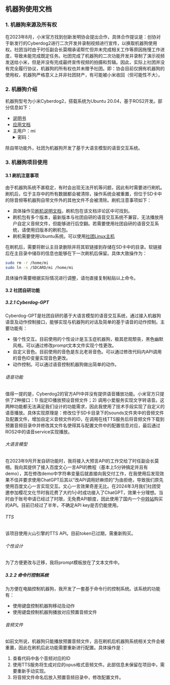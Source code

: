 ## 机器狗使用文档


### 1. 机器狗来源及所有权

在2023年8月，小米官方找到创新发明协会提出合作，具体合作提议是：创协对于新发行的Cyberdog2进行二次开发并录制视频进行宣传，以换取机器狗使用权。社团当时由于时任副会长莫栩承诺帮忙但并未完成相关工作等原因拖慢工作进度，导致未能完成既定任务。社团完成了机器狗的二次功能开发并录制了演示视频发送给小米，但是并没有完成最终宣传视频的拍摄和剪辑。因此，实际上社团并没有完全履行协议，机器狗的所有权也并未赠予社团。即：协会目前仅拥有机器狗的使用权，机器狗严格意义上并非社团财产，有可能被小米收回（但可能性不大）。


### 2. 机器狗介绍
机器狗型号为小米Cyberdog2，搭载系统为Ubuntu 20.04，基于ROS2开发。部分信息如下：

- [说明书](https://agreement.cyberdog.xiaomi.com/guide.html)
- [应用文档](https://miroboticslab.github.io/blogs/#/) 
- 主用户：mi <details><summary>密码：</summary>123</details>

除自带功能外，社团为机器狗开发了基于大语言模型的语音交互系统。

### 3. 机器狗项目使用
#### 3.1 刷机注意事项
由于机器狗系统不甚稳定，有时会出现无法开机等问题，因此有时需要进行刷机。刷机后，位于主存中的所有数据都会被清除，操作系统会被重置，但位于SD卡中的除音频等机器狗自带文件外的其他文件不会被清除。刷机注意事项如下：
- 具体操作见[刷机说明文档](https://miroboticslab.github.io/blogs/#/cn/cyberdog_flash)，刷机包在该文档评论区中可找到。
- 刷机包有多个版本，最新版本与社团自研的语音交互系统不兼容，无法播放用户自定义音频文件，但能够进行后空翻。若需要使用社团自研的语音交互系统，请使用旧版本的刷机包。
- 刷机需要使用Ubuntu系统。可以使用[社团Linux主机](../活动室/用电与网络.md#linux主机)

在刷机后，需要将默认主目录删除并将其软链接到存储在SD卡中的目录。软链接后在主目录中储存的信息也能够在下一次刷机后保留。具体大致操作为：
```bash
sudo rm -r /home/mi
sudo ln -s /SDCARD/mi /home/mi
```
具体操作需要根据实际情况进行调整，请勿直接复制粘贴以上命令。

#### 3.2 社团自研功能
##### 3.2.1 Cyberdog-GPT
Cyberdog-GPT是社团自研的基于大语言模型的语音交互系统，通过接入机器狗语音及动作控制接口，能够实现与机器狗的对话及简单的基于语音的动作控制。主要功能有：
- 强个性交互。目前使用的个性设计是玉玉症机器狗，极其悲观颓丧，黑色幽默风格。可以通过修改prompt文本文件实现个性更改。
- 自定义音色。目前使用的音色是东北老哥音色。可以通过修改代码内API调用的音色ID变量实现音色更改。
- 动作控制。可以通过语音控制机器狗做出简单的动作。

###### 语音功能
值得一提的是，Cyberdog2的官方API中并没有提供语音播放功能。小米官方只提供了2种接口：1) 指定ID播放预设音频文件；2) 调用小爱服务实现文字转语音。这两种功能都无法满足我们设计的功能需求，因此我使用了技术手段实现了自定义的语音播放。具体实现原理是：修改位于SD卡目录下的sounds文件夹中的音频文件及配置文件，增加自定义音频文件的ID，在调用在线TTS服务后将音频文件下载到预置音频目录中并修改其文件名使得其与配置文件中的配置信息对应，最后通过ROS2中的语音service实现播放。

###### 大语言模型
在2023年9月开发自研功能时，我将接入大预言API的工作交给了时任副会长莫栩。我向其提供了接入百度文心一言API的教程（基本上5分钟搞定并且有demo），其在修改demo中字符串变量后就直接向我交付工作，在我使用后发现效果不佳并要求使用ChatGPT后其以“改API调用好麻烦的”为由拒绝，导致我们原先使用百度文心一言实现交互。文心一言效果奇差无比。在2024年3月我们社团受邀参加樱花文化节时我花费了大约1小时成功接入了ChatGPT，效果十分理想。当时由于账号申请已经过了时限，无免费API额度，因此使用了国内一个[中转站](https://one.aiskt.com/)购买的API。目前已经过了半年，不确定API key是否仍能使用。

###### TTS
该项目使用火山引擎的TTS API。目前token已过期，需重新购买。

###### 个性设计
为了方便更改与迁移，我将prompt模板放在了文本文件中。


##### 3.2.2 命令行控制系统
为方便在电脑控制机器狗，我开发了一套基于命令行的控制系统。该系统的功能有：
- 使用键盘控制机器狗移动及动作
- 使用键盘控制机器狗播放对应预置音频文件

###### 音频文件
如前文所说，机器狗只能播放预置音频文件，且在刷机后机器狗系统相关文件会被重置，因此在刷机后此功能需要重新进行配置。具体操作是：
1. 查看代码中各个音频对应的ID
2. 使用TTS服务将生成对应的opus格式音频文件。此部信息未保留在项目中，需要重新手动实现。
3. 将音频文件命名后放入预置音频目录中，修改配置文件。


